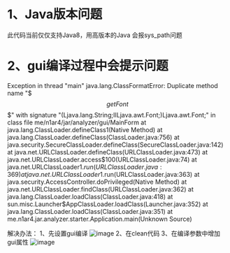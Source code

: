 # 1、Java版本问题
  此代码当前仅仅支持Java8，用高版本的Java 会报sys_path问题
  
# 2、gui编译过程中会提示问题
   Exception in thread "main" java.lang.ClassFormatError: Duplicate method name "$$$getFont$$$" with signature "(Ljava.lang.String;IILjava.awt.Font;)Ljava.awt.Font;" in class file me/n1ar4/jar/analyzer/gui/MainForm
	at java.lang.ClassLoader.defineClass1(Native Method)
	at java.lang.ClassLoader.defineClass(ClassLoader.java:756)
	at java.security.SecureClassLoader.defineClass(SecureClassLoader.java:142)
	at java.net.URLClassLoader.defineClass(URLClassLoader.java:473)
	at java.net.URLClassLoader.access$100(URLClassLoader.java:74)
	at java.net.URLClassLoader$1.run(URLClassLoader.java:369)
	at java.net.URLClassLoader$1.run(URLClassLoader.java:363)
	at java.security.AccessController.doPrivileged(Native Method)
	at java.net.URLClassLoader.findClass(URLClassLoader.java:362)
	at java.lang.ClassLoader.loadClass(ClassLoader.java:418)
	at sun.misc.Launcher$AppClassLoader.loadClass(Launcher.java:352)
	at java.lang.ClassLoader.loadClass(ClassLoader.java:351)
	at me.n1ar4.jar.analyzer.starter.Application.main(Unknown Source)

 解决办法：
  1、先设置gui编译
   ![image](https://github.com/wangsz05/jar-analyzer/assets/25545685/e47d9052-9b0a-4c0f-b957-2929f26f70b4)
  2、在clean代码
  3、在编译参数中增加gui属性
  ![image](https://github.com/wangsz05/jar-analyzer/assets/25545685/2a67e0a0-ed3b-419b-803a-5baf4c86eeda)

